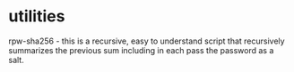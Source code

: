 utilities
=========

rpw-sha256 - this is a recursive, easy to understand script that recursively summarizes the previous sum including in each pass the password as a salt.
